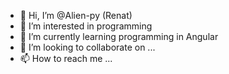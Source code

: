 - 👋 Hi, I’m @Alien-py (Renat)
- 👀 I’m interested in programming
- 🌱 I’m currently learning programming in Angular
- 💞️ I’m looking to collaborate on ...
- 📫 How to reach me ...

<!---
Alien-py/Alien-py is a ✨ special ✨ repository because its `README.md` (this file) appears on your GitHub profile.
You can click the Preview link to take a look at your changes.
--->
